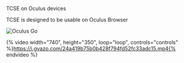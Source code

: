 TCSE on Oculus devices

TCSE is designed to be usable on Oculus Browser

![Oculus Go](https://gyazo.com/0ad39dbd6c727545db44ac2088211931.jpg)

{% video width="740", height="350", loop="loop", controls="controls" %}https://i.gyazo.com/24a419b75b0b428f794fd52fc33adc15.mp4{% endvideo %}

